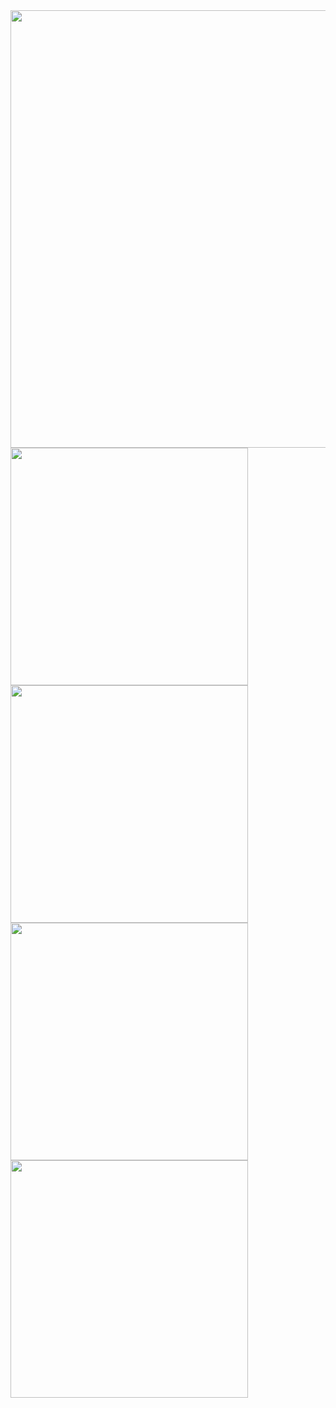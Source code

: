 
<!-- <img src="../pics/budapest/1.jpg"  width="380"> -->

<img src="../pics/budapest/6.jpg"   width="700">

<img src="../pics/budapest/5.jpg"   width="380">

<img src="../pics/budapest/4.jpg"  width="380">



<img src="../pics/budapest/3.jpg"  width="380">


<img src="../pics/budapest/2.jpg"   width="380">








